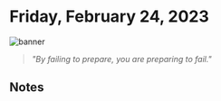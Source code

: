 # Friday, February 24, 2023
![banner](https://picsum.photos/seed/2023-February-24/500/200)
> _"By failing to prepare, you are preparing to fail."_
<!-- START doctoc -->
<!-- END doctoc -->
## Notes

<!--- TODO: fill me out, if you have time today --->
